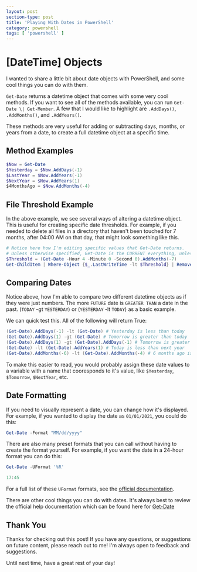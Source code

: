```yaml
---
layout: post
section-type: post
title: 'Playing With Dates in PowerShell'
category: powershell
tags: [ 'powershell' ]
---
```


# \[DateTime\] Objects

I wanted to share a little bit about date objects with PowerShell, and some cool things you can do with them.

`Get-Date` returns a datetime object that comes with some very cool methods. If you want to see all of the methods available, you can run `Get-Date \| Get-Member`. A few that I would like to highlight are `.AddDays()`, `.AddMonths()`, and `.AddYears()`.

These methods are very useful for adding or subtracting days, months, or years from a date, to create a full datetime object at a specific time.

## Method Examples

```powershell
$Now = Get-Date
$Yesterday = $Now.AddDays(-1)
$LastYear = $Now.AddYears(-1)
$NextYear = $Now.AddYears(1)
$4MonthsAgo = $Now.AddMonths(-4)
```

## File Threshold Example

In the above example, we see several ways of altering a datetime object. This is useful for creating specific date thresholds. For example, if you needed to delete all files in a directory that haven't been touched for 7 months, after 04:00 AM on that day, that might look something like this.

```powershell
# Notice here how I'm editing specific values that Get-Date returns.
# Unless otherwise specified, Get-Date is the CURRENT everything, unless I manually overwrite a value.
$Threshold = (Get-Date -Hour 4 -Minute 0 -Second 0).AddMonths(-7)
Get-ChildItem | Where-Object {$_.LastWriteTime -lt $Threshold} | Remove-Item -Force -Recurse
```

## Comparing Dates

Notice above, how I'm able to compare two different datetime objects as if they were just numbers. The more `FUTURE` date is `GREATER THAN` a date in the past. (`TODAY` -gt `YESTERDAY`) or (`YESTERDAY` -lt `TODAY`) as a basic example.

We can quick test this. All of the following will return True:

```powershell
(Get-Date).AddDays(-1) -lt (Get-Date) # Yesterday is less than today
(Get-Date).AddDays(1) -gt (Get-Date) # Tomorrow is greater than today
(Get-Date).AddDays(1) -gt (Get-Date).AddDays(-1) # Tomorrow is greater than yesterday
(Get-Date) -lt (Get-Date).AddYears(1) # Today is less than next year
(Get-Date).AddMonths(-6) -lt (Get-Date).AddMonths(-4) # 6 months ago is less than 4 months ago
```

To make this easier to read, you would probably assign these date values to a variable with a name that cooresponds to it's value, like `$Yesterday`, `$Tomorrow`, `$NextYear`, etc.

## Date Formatting

If you need to visually represent a date, you can change how it's displayed. For example, if you wanted to display the date as `01/01/2021`, you could do this:

```powershell
Get-Date -Format "MM/dd/yyyy"
```

There are also many preset formats that you can call without having to create the format yourself. For example, if you want the date in a 24-hour format you can do this:

```powershell
Get-Date -UFormat '%R'

17:45
```

For a full list of these `UFormat` formats, see the [official documentation](https://docs.microsoft.com/en-us/powershell/module/microsoft.powershell.utility/get-date?view=powershell-7.2#notes).

There are other cool things you can do with dates. It's always best to review the official help documentation which can be found here for [Get-Date](https://docs.microsoft.com/en-us/powershell/module/microsoft.powershell.utility/get-date?view=powershell-7.2)

## Thank You

Thanks for checking out this post! If you have any questions, or suggestions on future content, please reach out to me! I'm always open to feedback and suggestions.

Until next time, have a great rest of your day!
